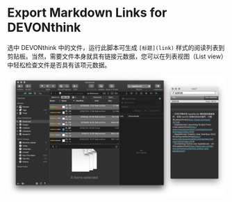 # Export Markdown Links for DEVONthink

选中 DEVONthink 中的文件，运行此脚本可生成 `[标题](link)` 样式的阅读列表到剪贴板。当然，需要文件本身就具有链接元数据，您可以在列表视图（List view）中轻松检查文件是否具有该项元数据。

![title](img.png)